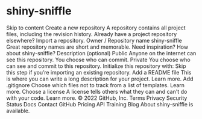# shiny-sniffle
Skip to content Create a new repository A repository contains all project files, including the revision history. Already have a project repository elsewhere? Import a repository.  Owner / Repository name shiny-sniffle Great repository names are short and memorable. Need inspiration? How about shiny-sniffle?  Description (optional) Public Anyone on the internet can see this repository. You choose who can commit. Private You choose who can see and commit to this repository. Initialize this repository with: Skip this step if you’re importing an existing repository.  Add a README file This is where you can write a long description for your project. Learn more. Add .gitignore Choose which files not to track from a list of templates. Learn more. Choose a license A license tells others what they can and can't do with your code. Learn more. © 2022 GitHub, Inc. Terms Privacy Security Status Docs Contact GitHub Pricing API Training Blog About shiny-sniffle is available.
